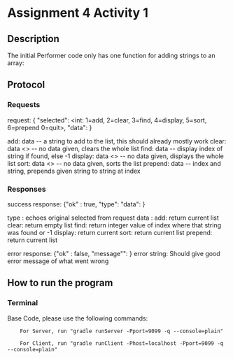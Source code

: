 # Assignment 4 Activity 1
## Description
The initial Performer code only has one function for adding strings to an array: 

## Protocol

### Requests
request: { "selected": <int: 1=add, 2=clear, 3=find, 4=display, 5=sort, 6=prepend
0=quit>, "data": <thing to send>}

  add: data <string> -- a string to add to the list, this should already mostly work
  clear: data <> -- no data given, clears the whole list
  find: data <string> -- display index of string if found, else -1
  display: data <> -- no data given, displays the whole list
  sort: data <> -- no data given, sorts the list
  prepend: data <int> <string> -- index and string, prepends given string to string at index

### Responses

success response: {"ok" : true, "type": <String> "data": <thing to return> }

type <String>: echoes original selected from request
data <string>: 
    add: return current list
    clear: return empty list
    find: return integer value of index where that string was found or -1
    display: return current
    sort: return current list
    prepend: return current list


error response: {"ok" : false, "message"": <error string> }
error string: Should give good error message of what went wrong


## How to run the program
### Terminal
Base Code, please use the following commands:
```
    For Server, run "gradle runServer -Pport=9099 -q --console=plain"
```
```   
    For Client, run "gradle runClient -Phost=localhost -Pport=9099 -q --console=plain"
```   



